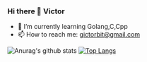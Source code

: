 ### Hi there 👋 Victor
- 🌱 I’m currently learning Golang,C,Cpp
- 📫 How to reach me: gictorbit@gmail.com

![Anurag's github stats](https://github-readme-stats.vercel.app/api?username=gictorbit&theme=gotham&show_icons=true)
[![Top Langs](https://github-readme-stats.vercel.app/api/top-langs/?username=Gictorbit&layout=compact&exclude_repo=Gictorbit.github.io)](https://github.com/Gictorbit/github-readme-stats)
<!--
**Gictorbit/Gictorbit** is a ✨ _special_ ✨ repository because its `README.md` (this file) appears on your GitHub profile.

Here are some ideas to get you started:

- 🔭 I’m currently working on ...

- 👯 I’m looking to collaborate on ...
- 🤔 I’m looking for help with ...
- 💬 Ask me about ...

- 😄 Pronouns: ...
- ⚡ Fun fact: ...
-->
